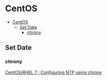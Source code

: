 # CentOS

- [CentOS](#centos)
  - [Set Date](#set-date)
    - [chrony](#chrony)

## Set Date

### chrony

[CentOS/RHEL 7 : Configuring NTP using chrony](https://www.thegeekdiary.com/centos-rhel-7-configuring-ntp-using-chrony/)

